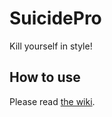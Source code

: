 # SuicidePro
Kill yourself in style!

## How to use
Please read [the wiki](https://github.com/TheUltiOne/SuicidePro/wiki).

